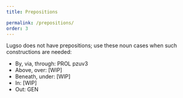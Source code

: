 ```yaml
---
title: Prepositions

permalink: /prepositions/
order: 3
---
```


Lugso does not have prepositions; use these noun cases when such constructions are needed:

- By, via, through: PROL pzuv3
- Above, over: [WIP]
- Beneath, under: [WIP]
- In: [WIP]
- Out: GEN